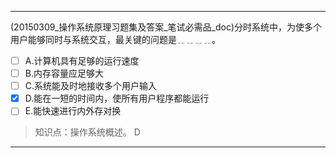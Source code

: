 ---
(20150309_操作系统原理习题集及答案_笔试必需品_doc)分时系统中，为使多个用户能够同时与系统交互，最关键的问题是﹎﹎﹎﹎。
- [ ] A.计算机具有足够的运行速度 
- [ ] B.内存容量应足够大 
- [ ] C.系统能及时地接收多个用户输入 
- [x] D.能在一短的时间内，使所有用户程序都能运行 
- [ ] E.能快速进行内外存对换

> 知识点：操作系统概述。
> D

---